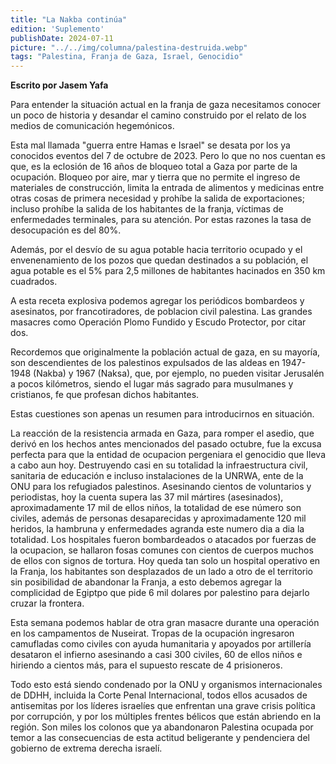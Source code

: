 ```yaml
---
title: "La Nakba continúa"
edition: 'Suplemento'
publishDate: 2024-07-11
picture: "../../img/columna/palestina-destruida.webp"
tags: "Palestina, Franja de Gaza, Israel, Genocidio"
---
```

**Escrito por Jasem Yafa**

Para entender la situación actual en la franja de gaza necesitamos conocer un poco de historia y desandar el camino construido por el relato de los medios de comunicación hegemónicos.

Esta mal llamada "guerra entre Hamas e Israel" se desata por los ya conocidos eventos del 7 de octubre de 2023. Pero lo que no nos cuentan es que, es la eclosión de 16 años de bloqueo total a Gaza por parte de la ocupación. Bloqueo por aire, mar y tierra que no permite el ingreso de materiales de construcción, limita la entrada de alimentos y medicinas entre otras cosas de primera necesidad y prohíbe la salida de exportaciones; incluso prohíbe la salida de los habitantes de la franja, víctimas de enfermedades terminales, para su atención. Por estas razones la tasa de desocupación es del 80%.

Además, por el desvío de su agua potable hacia territorio ocupado y el envenenamiento de los pozos que quedan destinados a su población, el agua potable es el 5% para 2,5 millones de habitantes hacinados en 350 km cuadrados.

A esta receta explosiva podemos agregar los periódicos bombardeos y asesinatos, por francotiradores, de poblacion civil palestina. Las grandes masacres como Operación Plomo Fundido y Escudo Protector, por citar dos.

Recordemos que originalmente la población actual de gaza, en su mayoría, son descendientes de los palestinos expulsados de las aldeas en 1947-1948 (Nakba) y 1967 (Naksa), que, por ejemplo, no pueden visitar Jerusalén a pocos kilómetros, siendo el lugar más sagrado para musulmanes y cristianos, fe que profesan dichos habitantes.

Estas cuestiones son apenas un resumen para introducirnos en situación.

La reacción de la resistencia armada en Gaza, para romper el asedio, que derivó en los hechos antes mencionados del pasado octubre, fue la excusa perfecta para que la entidad de ocupacion pergeniara el genocidio que Ileva a cabo aun hoy. Destruyendo casi en su totalidad la infraestructura civil, sanitaria de educación e incluso instalaciones de la UNRWA, ente de la ONU para los refugiados palestinos. Asesinando cientos de voluntarios y periodistas, hoy la cuenta supera las 37 mil mártires (asesinados), aproximadamente 17 mil de ellos niños, la totalidad de ese número son civiles, además de personas desaparecidas y aproximadamente 120 mil heridos, la hambruna y enfermedades agranda este numero dia a dia la totalidad. Los hospitales fueron bombardeados o atacados por fuerzas de la ocupacion, se hallaron fosas comunes con cientos de cuerpos muchos de ellos con signos de tortura. Hoy queda tan solo un hospital operativo en la Franja, los habitantes son desplazados de un lado a otro de el territorio sin posibilidad de abandonar la Franja, a esto debemos agregar la complicidad de Egiptpo que pide 6 mil dolares por palestino para dejarlo cruzar la frontera.

Esta semana podemos hablar de otra gran masacre durante una operación en los campamentos de Nuseirat. Tropas de la ocupación ingresaron camufladas como civiles con ayuda humanitaria y apoyados por artillería desataron el infierno asesinando a casi 300 civiles, 60 de ellos niños e hiriendo a cientos más, para el supuesto rescate de 4 prisioneros.

Todo esto está siendo condenado por la ONU y organismos internacionales de DDHH, incluida la Corte Penal Internacional, todos ellos acusados de antisemitas por los líderes israelíes que enfrentan una grave crisis política por corrupción, y por los múltiples frentes bélicos que están abriendo en la región. Son miles los colonos que ya abandonaron Palestina ocupada por temor a las consecuencias de esta actitud beligerante y pendenciera del gobierno de extrema derecha israelí.
